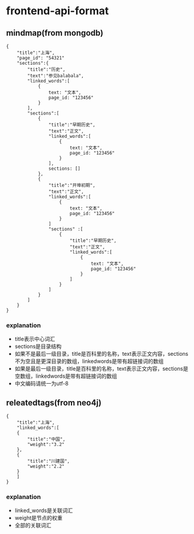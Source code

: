 # frontend-api-format
## mindmap(from mongodb)
```
{
    "title":"上海",
    "page_id": "54321"
    "sections":{
        "title":"历史",
        "text":"参见balabala",
        "linked_words":[
            {
                text: "文本",
                page_id: "123456"
            }
        ],
        "sections":[
            {
                "title":"早期历史",
                "text":"正文",
                "linked_words":[
                    {
                        text: "文本",
                        page_id: "123456"
                    }
                ],
                sections: []
            },
            {
                "title":"开埠初期",
                "text":"正文",
                "linked_words":[
                    {
                        text: "文本",
                        page_id: "123456"
                    }
                ]
                "sections" :[
                    {
                        "title":"早期历史",
                        "text":"正文",
                        "linked_words":[
                            {
                                text: "文本",
                                page_id: "123456"
                            }
                        ]
                    }
                ]
            }
        ]
    }
}
```
### explanation
- title表示中心词汇
- sections是目录结构
- 如果不是最后一级目录，title是百科里的名称，text表示正文内容，sections不为空且是更深目录的数组，linkedwords是带有超链接词的数组
- 如果是最后一级目录，title是百科里的名称，text表示正文内容，sections是空数组，linkedwords是带有超链接词的数组
- 中文编码请统一为utf-8
## releatedtags(from neo4j)
```
{
    "title":"上海",
    "linked_words":[
    {
        "title":"中国",
        "weight":"3.2"
    },
    {
        "title":"川建国",
        "weight":"2.2"
    }
    ]
}
```
### explanation
- linked_words是关联词汇
- weight是节点的权重
- 全部的关联词汇
